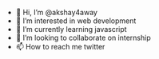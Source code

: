 - 👋 Hi, I’m @akshay4away
- 👀 I’m interested in web development 
- 🌱 I’m currently learning javascript
- 💞️ I’m looking to collaborate on internship
- 📫 How to reach me twitter

<!---
akshay4away/akshay4away is a ✨ special ✨ repository because its `README.md` (this file) appears on your GitHub profile.
You can click the Preview link to take a look at your changes.
--->
